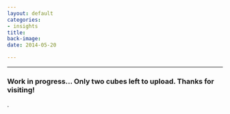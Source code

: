 ```yaml
---
layout: default
categories:
- insights
title: 
back-image: 
date: 2014-05-20

---
```


<hr/>

<h3 class="col-md-8 col-md-offset-2 vcenter">Work in progress... Only two cubes left to upload. Thanks for visiting!</h3>

<p class="col-md-10 col-md-offset-1 justify"> .</p>

